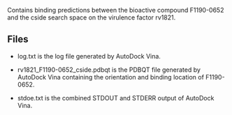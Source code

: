 Contains binding predictions between the bioactive compound F1190-0652 and the cside search space on the virulence factor rv1821.

## Files

- log.txt is the log file generated by AutoDock Vina.

- rv1821_F1190-0652_cside.pdbqt is the PDBQT file generated by AutoDock Vina containing the orientation and binding location of F1190-0652.

- stdoe.txt is the combined STDOUT and STDERR output of AutoDock Vina.

